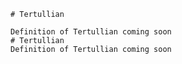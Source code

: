 
    # Tertullian

    Definition of Tertullian coming soon
    # Tertullian
    Definition of Tertullian coming soon